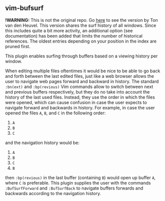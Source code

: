 vim-bufsurf
-----------

**!WARNING:** This is not the original repo. Go [here](https://github.com/ton/vim-bufsurf) to see 
the version by Ton van den Heuvel.  This version shares the surf history of all
windows.  Since this includes quite a bit more activity, an additional option 
(see documentation) has been added that limits the number of historical references. 
The oldest entries depending on your position in the index are pruned first.

This plugin enables surfing through buffers based on a viewing history per
window.

When editing multiple files oftentimes it would be nice to be able to go back
and forth between the last edited files, just like a web browser allows the
user to navigate web pages forward and backward in history. The standard
`:bn(ext)` and `:bp(revious)` Vim commands allow to switch between next and
previous buffers respectively, but they do no take into account the history of
the last used files. Instead, they use the order in which the files were
opened, which can cause confusion in case the user expects to navigate forward
and backwards in history.  For example, in case the user opened the files `A`,
`B`, and `C` in the following order:

1. `A`
2. `B`
3. `C`

and the navigation history would be:

1. `A`
2. `B`
3. `C`
4. `B`

then `:bp(revious)` in the last buffer (containing `B`) would open up buffer
`A`, where `C` is preferable. This plugin supplies the user with the commands
`:BufSurfForward` and `:BufSurfBack` to navigate buffers forwards and backwards
according to the navigation history.
